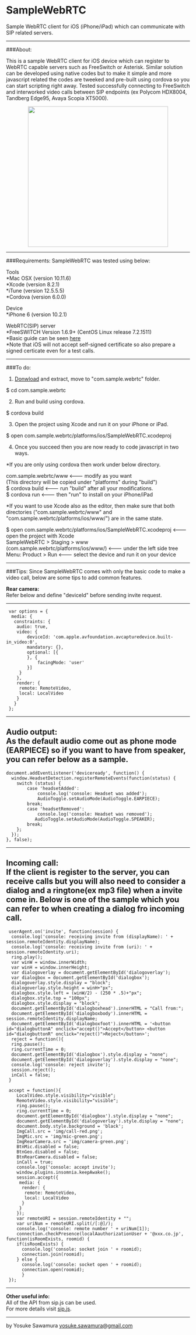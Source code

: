 # SampleWebRTC
Sample WebRTC client for iOS (iPhone/iPad) which can communicate with SIP related servers.

----------------------------------------------------

###About:

This is a sample WebRTC client for iOS device which can register to WebRTC capable servers such as FreeSwitch or Asterisk.
Similar solution can be developed using native codes but to make it simple and more javascript related the codes are tweeked and pre-built using cordova so you can start scripting right away.
Tested successfully connecting to FreeSwitch and interworked video calls between SIP endpoints (ex Polycom HDX8004, Tandberg Edge95, Avaya Scopia XT5000).
<br>
<div style="text-align:center">
<img border="0" src="https://raw.githubusercontent.com/glide112/SampleWebRTC/master/image/sample_screenshot.png" height="384">
</div>

----------------------------------------------------
###Requirements:
SampleWebRTC was tested using below:

Tools<br>
 *Mac OSX (version 10.11.6)<br>
 *Xcode (version 8.2.1)<br>
 *iTune (version 12.5.5.5)<br>
 *Cordova (version 6.0.0)<br>

Device<br>
 *iPhone 6 (version 10.2.1)<br>

WebRTC(SIP) server<br>
 *FreeSWITCH Version 1.6.9+ (CentOS Linux release 7.2.1511)<br>
 *Basic guide can be seen <a href="https://freeswitch.org/confluence/display/FREESWITCH/WebRTC">here</a><br>
 *Note that iOS will not accept self-signed certificate so also prepare a signed certicate even for a test calls. 
 
----------------------------------------------------
###To do:
1. <a href="https://drive.google.com/file/d/0B7XznYqJ4iLnZHlBU1NjWjUtOG8/view?usp=sharing">Donwload</a> and extract, move to "com.sample.webrtc" folder.

 $ cd com.sample.webrtc

2. Run and build using cordova.

 $ cordova build

3. Open the project using Xcode and run it on your iPhone or iPad.

 $ open com.sample.webrtc/platforms/ios/SampleWebRTC.xcodeproj

4. Once you succeed then you are now ready to code javascript in two ways. 

 *If you are only using cordova then work under below directory.

 com.sample.webrtc/www     <--- modify as you want<br>
                           (This directory will be copied under "platforms" during "build")<br>
 $ cordova build           <--- run "build" after all your modifications. <br>
 $ cordova run             <--- then "run" to install on your iPhone/iPad <br>

 *If you want to use Xcode also as the editor, then make sure that both directories ("com.sample.webrtc/www" and "com.sample.webrtc/platforms/ios/www/") are in the same state.

 $ open com.sample.webrtc/platforms/ios/SampleWebRTC.xcodeproj       <--- open the project with Xcode<br>
 SampleWebRTC > Staging > www (com.sample.webrtc/platforms/ios/www/) <--- under the left side tree<br>
 Menu: Product > Run                                                 <--- select the device and run it on your device <br>

----------------------------------------------------

###Tips:
Since SampleWebRTC comes with only the basic code to make a video call, below are some tips to add common features.


<b>Rear camera:</b><br>
 Refer below and define "deviceId" before sending invite request. 

 -------------
     var options = {
      media: {
       constraints: {
        audio: true,
        video: {
            deviceId: 'com.apple.avfoundation.avcapturedevice.built-in_video:0',
            mandatory: {},
            optional: [{
            }, {
                facingMode: 'user'
            }]
         }
        },
        render: {
         remote: RemoteVideo,
         local: LocalVideo
        }
       }
     };
 -------------

<b>Audio output:</b><br>
 As the default audio come out as phone mode (EARPIECE) so if you want to have from speaker, you can refer below as a sample. 
 -------------
    document.addEventListener('deviceready', function() {
      window.HeadsetDetection.registerRemoteEvents(function(status) {
        switch (status) {
            case 'headsetAdded':
                console.log('console: Headset was added');
                AudioToggle.setAudioMode(AudioToggle.EARPIECE);
            break;
            case 'headsetRemoved':
                console.log('console: Headset was removed');
               AudioToggle.setAudioMode(AudioToggle.SPEAKER);
            break;
        };
      });
    }, false);
 -------------

<b>Incoming call:</b><br>
 If the client is register to the server, you can receive calls but you will also need to consider a dialog and a ringtone(ex mp3 file) when a invite come in. Below is one of the sample which you can refer to when creating a dialog fro incoming call.
 -------------
     userAgent.on('invite', function(session) {
      console.log('console: receiving invite from (displayName): ' + session.remoteIdentity.displayName);
      console.log('console: receiving invite from (uri): ' + session.remoteIdentity.uri);
      ring.play();
      var winW = window.innerWidth;
      var winH = window.innerHeight;
      var dialogoverlay = document.getElementById('dialogoverlay');
      var dialogbox = document.getElementById('dialogbox');
      dialogoverlay.style.display = "block";
      dialogoverlay.style.height = winH+"px";
      dialogbox.style.left = (winW/2) - (250 * .5)+"px";
      dialogbox.style.top = "100px";
      dialogbox.style.display = "block";
      document.getElementById('dialogboxhead').innerHTML = "Call from:";
      document.getElementById('dialogboxbody').innerHTML = session.remoteIdentity.displayName;
      document.getElementById('dialogboxfoot').innerHTML = '<button id="dialogbuttonA" onclick="accept()">Accept</button> <button id="dialogbuttonR" onclick="reject()">Reject</button>';
      reject = function(){
      ring.pause();
      ring.currentTime = 0;
      document.getElementById('dialogbox').style.display = "none";
      document.getElementById('dialogoverlay').style.display = "none";
      console.log('console: reject invite');
      session.reject();
      inCall = false;
     }
     
     accept = function(){
        LocalVideo.style.visibility="visible";
        RemoteVideo.style.visibility="visible";
        ring.pause();
        ring.currentTime = 0;
        document.getElementById('dialogbox').style.display = "none";
        document.getElementById('dialogoverlay').style.display = "none";
        document.body.style.background = 'black';
        ImgCall.src = 'img/call-red.png';
        ImgMic.src = 'img/mic-green.png';
        ImgRearCamera.src = 'img/camera-green.png';
        BtnMic.disabled = false;
        BtnGeo.disabled = false;
        BtnRearCamera.disabled = false;
        inCall = true;
        console.log('console: accept invite');
        window.plugins.insomnia.keepAwake();
        session.accept({
         media: {
          render: {
           remote: RemoteVideo,
           local: LocalVideo
          }
         }
        });
        var remoteURI = session.remoteIdentity + "";  
        var uriNum = remoteURI.split(/[:@]/);
        console.log('console: remote number ' + uriNum[1]);
        connection.checkPresence(localAauthorizationUser + '@xxx.co.jp', function(isRoomExists, roomid) {
        if(isRoomExists) {
          console.log('console: socket join ' + roomid);
          connection.join(roomid);
        } else {
          console.log('console: socket open ' + roomid);
          connection.open(roomid);
          }
     });
 -------------

<b>Other useful info:</b><br>
 All of the API from sip.js can be used.<br>
 For more details visit <a href="https://sipjs.com/api/0.7.0/">sip.js</a>.

----------------------------------------------------

by Yosuke Sawamura yosuke.sawamura@gmail.com
